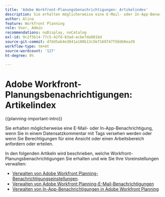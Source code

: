 ```yaml
---
title: 'Adobe Workfront-Planungsbenachrichtigungen: Artikelindex'
description: Sie erhalten möglicherweise eine E-Mail- oder In-App-Benachrichtigung, wenn Sie in einem Datensatzkommentar mit Tags versehen werden oder wenn Sie Berechtigungen für eine Ansicht oder einen Arbeitsbereich anfordern oder erteilen. In den folgenden Artikeln wird beschrieben, welche Workfront Planning-Benachrichtigungen Sie erhalten und wie Sie Ihre Benachrichtigungseinstellungen verwalten.
author: Alina
feature: Workfront Planning
role: User, Admin
recommendations: noDisplay, noCatalog
exl-id: 9c2f5b14-77c5-42fd-83ad-acbe7da801bd
source-git-commit: d7dd5ab4e3041a100b13c5bf169747f58db0ea39
workflow-type: tm+mt
source-wordcount: '127'
ht-degree: 0%

---
```



# Adobe Workfront-Planungsbenachrichtigungen: Artikelindex

<!--add this to major TOC and Planning article index-->

{{planning-important-intro}}

Sie erhalten möglicherweise eine E-Mail- oder In-App-Benachrichtigung, wenn Sie in einem Datensatzkommentar mit Tags versehen werden oder wenn Sie Berechtigungen für eine Ansicht oder einen Arbeitsbereich anfordern oder erteilen.

In den folgenden Artikeln wird beschrieben, welche Workfront-Planungsbenachrichtigungen Sie erhalten und wie Sie Ihre Voreinstellungen verwalten:

* [Verwalten von Adobe Workfront Planning-Benachrichtigungseinstellungen](/help/quicksilver/planning/notifications/manage-notification-preferences.md).
* [Verwalten von Adobe Workfront Planning-E-Mail-Benachrichtigungen](/help/quicksilver/planning/notifications/manage-planning-email-notifications.md)
* [Verwalten von In-App-Benachrichtigungen in Adobe Workfront Planning](/help/quicksilver/planning/notifications/manage-planning-in-app-notifications.md)
